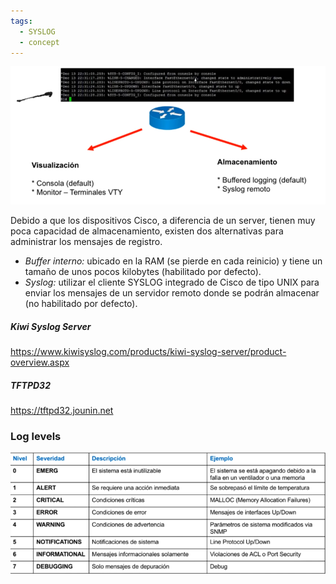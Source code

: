 ```yaml
---
tags:
  - SYSLOG
  - concept
---
```


![](_anexos_/Screenshot%20from%202024-01-02%2000-54-22.png)

Debido a que los dispositivos Cisco, a diferencia de un server, tienen muy poca capacidad de almacenamiento, existen dos alternativas para administrar los mensajes de registro.
- _Buffer interno:_ ubicado en la RAM (se pierde en cada reinicio) y tiene un tamaño de unos pocos kilobytes (habilitado por defecto).
- _Syslog:_ utilizar el cliente SYSLOG integrado de Cisco de tipo UNIX para enviar los mensajes de un servidor remoto donde se podrán almacenar (no habilitado por defecto).

##### Kiwi Syslog Server
https://www.kiwisyslog.com/products/kiwi-syslog-server/product-overview.aspx
##### TFTPD32
https://tftpd32.jounin.net

### Log levels

![](_anexos_/Screenshot%20from%202024-01-02%2000-55-45.png)

